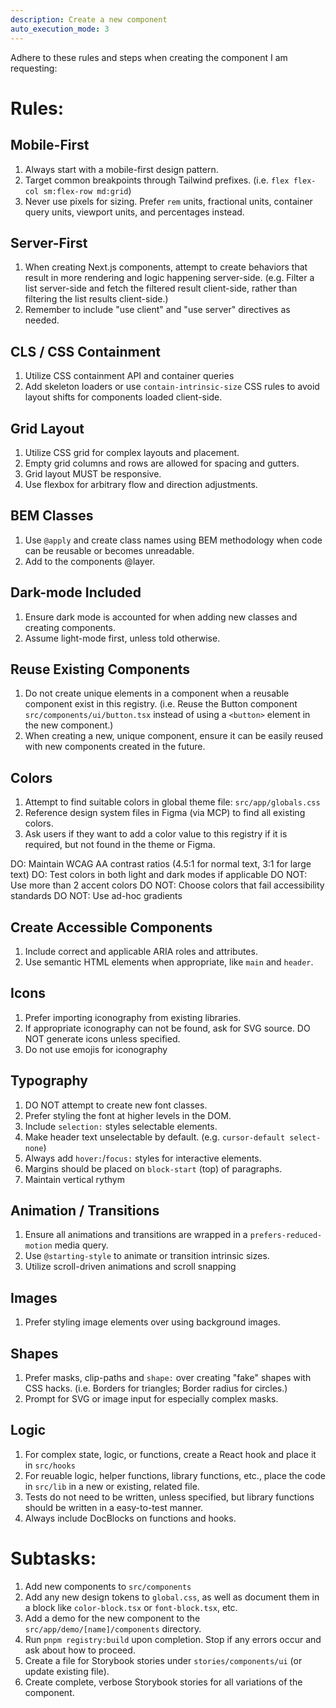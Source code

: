 ```yaml
---
description: Create a new component
auto_execution_mode: 3
---
```


Adhere to these rules and steps when creating the component I am requesting:

# Rules:
## Mobile-First
1. Always start with a mobile-first design pattern.
2. Target common breakpoints through Tailwind prefixes. (i.e. `flex flex-col sm:flex-row md:grid`)
3. Never use pixels for sizing. Prefer `rem` units, fractional units, container query units, viewport units, and percentages instead.

## Server-First
1. When creating Next.js components, attempt to create behaviors that result in more rendering and logic happening server-side. (e.g. Filter a list server-side and fetch the filtered result client-side, rather than filtering the list results client-side.)
2. Remember to include "use client" and "use server" directives as needed.

## CLS / CSS Containment
1. Utilize CSS containment API and container queries
2. Add skeleton loaders or use `contain-intrinsic-size` CSS rules to avoid layout shifts for components loaded client-side.

## Grid Layout
1. Utilize CSS grid for complex layouts and placement.
2. Empty grid columns and rows are allowed for spacing and gutters.
3. Grid layout MUST be responsive.
4. Use flexbox for arbitrary flow and direction adjustments.

## BEM Classes
1. Use `@apply` and create class names using BEM methodology when code can be reusable or becomes unreadable.
2. Add to the components @layer.

## Dark-mode Included
1. Ensure dark mode is accounted for when adding new classes and creating components.
2. Assume light-mode first, unless told otherwise.

## Reuse Existing Components
1. Do not create unique elements in a component when a reusable component exist in this registry. (i.e. Reuse the Button component `src/components/ui/button.tsx` instead of using a `<button>` element in the new component.)
2. When creating a new, unique component, ensure it can be easily reused with new components created in the future.

## Colors
1. Attempt to find suitable colors in global theme file: `src/app/globals.css`
2. Reference design system files in Figma (via MCP) to find all existing colors.
3. Ask users if they want to add a color value to this registry if it is required, but not found in the theme or Figma.

DO: Maintain WCAG AA contrast ratios (4.5:1 for normal text, 3:1 for large text)
DO: Test colors in both light and dark modes if applicable
DO NOT: Use more than 2 accent colors
DO NOT: Choose colors that fail accessibility standards
DO NOT: Use ad-hoc gradients

## Create Accessible Components
1. Include correct and applicable ARIA roles and attributes.
2. Use semantic HTML elements when appropriate, like `main` and `header`.

## Icons
1. Prefer importing iconography from existing libraries.
2. If appropriate iconography can not be found, ask for SVG source. DO NOT generate icons unless specified.
3. Do not use emojis for iconography

## Typography
1. DO NOT attempt to create new font classes.
2. Prefer styling the font at higher levels in the DOM.
3. Include `selection:` styles selectable elements.
4. Make header text unselectable by default. (e.g. `cursor-default select-none`)
5. Always add `hover:`/`focus:` styles for interactive elements.
6. Margins should be placed on `block-start` (top) of paragraphs.
7. Maintain vertical rythym

## Animation / Transitions
1. Ensure all animations and transitions are wrapped in a `prefers-reduced-motion` media query.
2. Use `@starting-style` to animate or transition intrinsic sizes.
3. Utilize scroll-driven animations and scroll snapping

## Images
1. Prefer styling image elements over using background images.

## Shapes
1. Prefer masks, clip-paths and `shape:` over creating "fake" shapes with CSS hacks. (i.e. Borders for triangles; Border radius for circles.)
2. Prompt for SVG or image input for especially complex masks.

## Logic
1. For complex state, logic, or functions, create a React hook and place it in `src/hooks`
2. For reuable logic, helper functions, library functions, etc., place the code in `src/lib` in a new or existing, related file.
3. Tests do not need to be written, unless specified, but library functions should be written in a easy-to-test manner.
4. Always include DocBlocks on functions and hooks.

# Subtasks:
1. Add new components to `src/components`
2. Add any new design tokens to `global.css`, as well as document them in a block like `color-block.tsx` or `font-block.tsx`, etc.
3. Add a demo for the new component to the `src/app/demo/[name]/components` directory.
4. Run `pnpm registry:build` upon completion. Stop if any errors occur and ask about how to proceed.
5. Create a file for Storybook stories under `stories/components/ui` (or update existing file).
6. Create complete, verbose Storybook stories for all variations of the component.